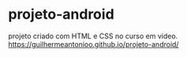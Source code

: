 # projeto-android
projeto criado com HTML e CSS no curso em vídeo.
https://guilhermeantonioo.github.io/projeto-android/
